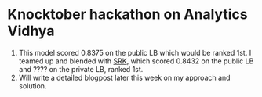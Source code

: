 # Knocktober hackathon on Analytics Vidhya

1. This model scored 0.8375 on the public LB which would be ranked 1st. I teamed up and blended with [SRK](https://github.com/SudalaiRajkumar/ML/tree/master/AV_Knocktober), which scored 0.8432 on the public LB and ???? on the private LB, ranked 1st.
2. Will write a detailed blogpost later this week on my approach and solution.

